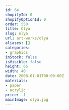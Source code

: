 ```yaml
---
id: 64
shopifyId: 0
shopifyOptionId: 0
order: 550
title: Olya
slug: olya
url: art-works/olya
aliases: []
categories:
- graphics
inStock: false
isVisible: false
height: 65
width: 40
date: 2008-01-01T00:00:00Z
materials:
- paper
- acrylic
price: -1
mainImage: olya.jpg
---
```

